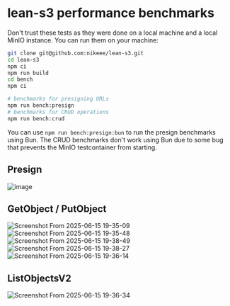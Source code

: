 # lean-s3 performance benchmarks

Don't trust these tests as they were done on a local machine and a local MinIO instance. You can run them on your machine:
```sh
git clone git@github.com:nikeee/lean-s3.git
cd lean-s3
npm ci
npm run build
cd bench
npm ci

# benchmarks for presigning URLs
npm run bench:presign
# benchmarks for CRUD operations
npm run bench:crud
```

You can use `npm run bench:presign:bun` to run the presign benchmarks using Bun. The CRUD benchmarks don't work using Bun due to some bug that prevents the MinIO testcontainer from starting.

## Presign
![image](https://github.com/user-attachments/assets/711c0338-e67f-4c9e-a127-d15e82032050)

## GetObject / PutObject
![Screenshot From 2025-06-15 19-35-09](https://github.com/user-attachments/assets/9b3d90b9-e1da-48bc-a714-1b6cd1ef2c1a)
![Screenshot From 2025-06-15 19-35-48](https://github.com/user-attachments/assets/1be1ef20-ed31-461f-9809-dd216bb2e2c0)
![Screenshot From 2025-06-15 19-38-49](https://github.com/user-attachments/assets/8f48afbe-f4d2-4e3d-bc0f-6762a2630d13)
![Screenshot From 2025-06-15 19-38-27](https://github.com/user-attachments/assets/7e0f7338-a649-4975-bf58-63a252ccff54)
![Screenshot From 2025-06-15 19-36-14](https://github.com/user-attachments/assets/0f14f61f-037c-4311-91f7-5c0b4aa17486)

## ListObjectsV2
![Screenshot From 2025-06-15 19-36-34](https://github.com/user-attachments/assets/ac947efa-dd69-46e6-b55c-ede518a2a1fe)
